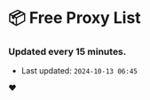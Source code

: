 # :package: Free Proxy List
### Updated every 15 minutes.

- Last updated: `2024-10-13 06:45`

:heart:
